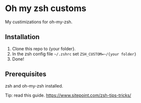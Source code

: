 # Oh my zsh customs
My custimizations for oh-my-zsh.

## Installation
1. Clone this repo to {your folder}.
2. In the zsh config file `~/.zshrc` set `ZSH_CUSTOM=~/{your folder}`
3. Done!

## Prerequisites
zsh and oh-my-zsh installed.

Tip: read this guide.
https://www.sitepoint.com/zsh-tips-tricks/


